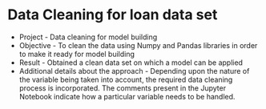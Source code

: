 # Data Cleaning for loan data set 
- Project - Data cleaning for model building
- Objective - To clean the data using Numpy and Pandas libraries in order to make it ready for model building
- Result - Obtained a clean data set on which a model can be applied
- Additional details about the approach - Depending upon the nature of the variable being taken into account, the required data cleaning process is incorporated. The comments present in the Jupyter Notebook indicate how a particular variable needs to be handled.
